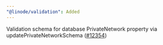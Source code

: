 ```yaml
---
"@linode/validation": Added
---
```


Validation schema for database PrivateNetwork property via updatePrivateNetworkSchema ([#12354](https://github.com/linode/manager/pull/12354))
